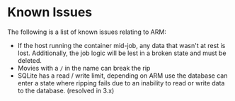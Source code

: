 # Known Issues

The following is a list of known issues relating to ARM:

* If the host running the container mid-job, any data that wasn't at rest is lost. Additionally, the job logic will be lest in a broken state and must be deleted.
* Movies with a `/` in the name can break the rip
* SQLite has a read / write limit, depending on ARM use the database can enter a state where ripping fails due to an inability to read or write data to the database. (resolved in 3.x)
